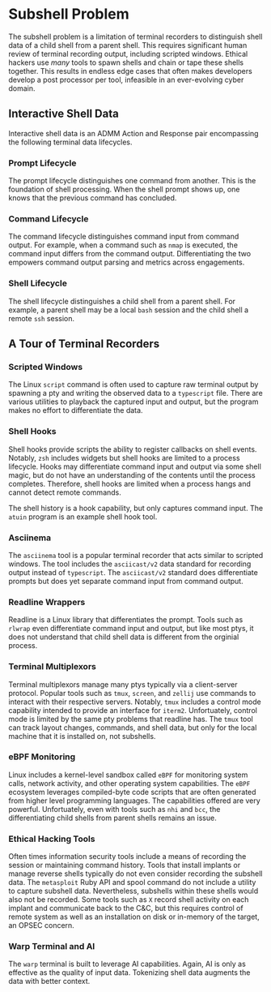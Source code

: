 # Subshell Problem

The subshell problem is a limitation of terminal recorders to distinguish shell data of a child shell 
from a parent shell. This requires significant human review of terminal recording output, including
scripted windows. Ethical hackers use *many* tools to spawn shells and chain or tape these shells
together. This results in endless edge cases that often makes developers develop a post processor
per tool, infeasible in an ever-evolving cyber domain.

## Interactive Shell Data

Interactive shell data is an ADMM Action and Response pair encompassing the following terminal data lifecycles.

### Prompt Lifecycle

The prompt lifecycle distinguishes one command from another. This is the foundation of shell processing.
When the shell prompt shows up, one knows that the previous command
has concluded.

### Command Lifecycle

The command lifecycle distinguishes command input from command output. For example,
when a command such as `nmap` is executed, the command input differs from the command output.
Differentiating the two empowers command output parsing and metrics across engagements.

### Shell Lifecycle

The shell lifecycle distinguishes a child shell from a parent shell. For example, a parent shell may be
a local `bash` session and the child shell a remote `ssh` session.

## A Tour of Terminal Recorders

### Scripted Windows

The Linux `script` command is often used to capture raw terminal output by spawning a pty and writing the observed
data to a `typescript` file. There are various utilities to playback the captured input and output, but the program
makes no effort to differentiate the data.

### Shell Hooks

Shell hooks provide scripts the ability to register callbacks on shell events. Notably, `zsh` includes widgets but
shell hooks are limited to a process lifecycle. Hooks may differentiate command input and output via some shell magic,
but do not have an understanding of the contents until the process completes. Therefore, shell hooks are limited when
a process hangs and cannot detect remote commands.

The shell history is a hook capability, but only captures command input.
The `atuin` program is an example shell hook tool.

### Asciinema

The `asciinema` tool is a popular terminal recorder that acts similar to scripted windows. The tool includes
the `asciicast/v2` data standard for recording output instead of `typescript`. The `asciicast/v2` standard does
differentiate prompts but does yet separate command input from command output.

### Readline Wrappers

Readline is a Linux library that differentiates the prompt. Tools such as `rlwrap` even differentiate command input
and output, but like most ptys, it does not understand that child shell data is different from the orginial process.

### Terminal Multiplexors

Terminal multiplexors manage many ptys typically via a client-server protocol. Popular tools such as `tmux`, `screen`,
and `zellij` use commands to interact with their respective servers. Notably, `tmux` includes a control mode
capability intended to provide an interface for `iterm2`. Unfortuately, control mode is limited by the same pty
problems that readline has. The `tmux` tool can track layout changes, commands, and shell data, but only
for the local machine that it is installed on, not subshells.

### eBPF Monitoring

Linux includes a kernel-level sandbox called `eBPF` for monitoring system calls, network activity, and other operating system
capabilities. The `eBPF` ecosystem leverages compiled-byte code scripts that are often generated from higher
level programming languages. The capabilities offered are very powerful. Unfortuately, even with tools such as
`nhi` and `bcc`, the differentiating child shells from parent shells remains an issue.

### Ethical Hacking Tools

Often times information security tools include a means of recording the session or maintaining command history.
Tools that install implants or manage reverse shells typically do not even consider recording the subshell
data. The `metasploit` Ruby API and spool command do not include a utility to capture subshell data. Nevertheless,
subshells within these shells would also not be recorded. Some tools such as `X` record shell activity on each
implant and communicate back to the C&C, but this requires control of remote system as well as an installation
on disk or in-memory of the target, an OPSEC concern.

### Warp Terminal and AI

The `warp` terminal is built to leverage AI capabilities.
Again, AI is only as effective as the quality of input data. Tokenizing shell
data augments the data with better context.